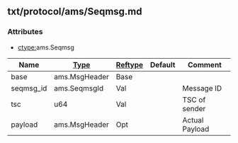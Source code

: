 ## txt/protocol/ams/Seqmsg.md


### Attributes
<a href="#attributes"></a>
* [ctype:](/txt/ssimdb/dmmeta/ctype.md)ams.Seqmsg

|Name|[Type](/txt/ssimdb/dmmeta/ctype.md)|[Reftype](/txt/ssimdb/dmmeta/reftype.md)|Default|Comment|
|---|---|---|---|---|
|base|ams.MsgHeader|Base|
|seqmsg_id|ams.SeqmsgId|Val||Message ID|
|tsc|u64|Val||TSC of sender|
|payload|ams.MsgHeader|Opt||Actual Payload|

